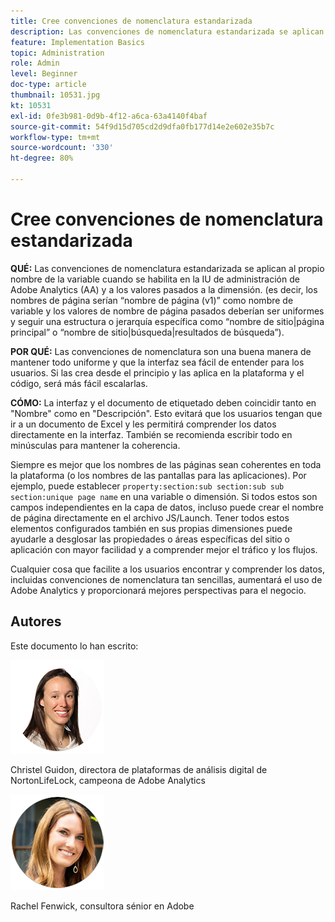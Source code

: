 ```yaml
---
title: Cree convenciones de nomenclatura estandarizada
description: Las convenciones de nomenclatura estandarizada se aplican al propio nombre de la variable cuando se habilita en la IU de administración de AA y a los valores pasados a la dimensión.
feature: Implementation Basics
topic: Administration
role: Admin
level: Beginner
doc-type: article
thumbnail: 10531.jpg
kt: 10531
exl-id: 0fe3b981-0d9b-4f12-a6ca-63a4140f4baf
source-git-commit: 54f9d15d705cd2d9dfa0fb177d14e2e602e35b7c
workflow-type: tm+mt
source-wordcount: '330'
ht-degree: 80%

---
```


# Cree convenciones de nomenclatura estandarizada

**QUÉ:** Las convenciones de nomenclatura estandarizada se aplican al propio nombre de la variable cuando se habilita en la IU de administración de Adobe Analytics (AA) y a los valores pasados a la dimensión. (es decir, los nombres de página serían “nombre de página (v1)” como nombre de variable y los valores de nombre de página pasados deberían ser uniformes y seguir una estructura o jerarquía específica como “nombre de sitio|página principal” o “nombre de sitio|búsqueda|resultados de búsqueda”).

**POR QUÉ:** Las convenciones de nomenclatura son una buena manera de mantener todo uniforme y que la interfaz sea fácil de entender para los usuarios. Si las crea desde el principio y las aplica en la plataforma y el código, será más fácil escalarlas.

**CÓMO:** La interfaz y el documento de etiquetado deben coincidir tanto en &quot;Nombre&quot; como en &quot;Descripción&quot;. Esto evitará que los usuarios tengan que ir a un documento de Excel y les permitirá comprender los datos directamente en la interfaz. También se recomienda escribir todo en minúsculas para mantener la coherencia.

Siempre es mejor que los nombres de las páginas sean coherentes en toda la plataforma (o los nombres de las pantallas para las aplicaciones). Por ejemplo, puede establecer `property:section:sub section:sub sub section:unique page name` en una variable o dimensión. Si todos estos son campos independientes en la capa de datos, incluso puede crear el nombre de página directamente en el archivo JS/Launch. Tener todos estos elementos configurados también en sus propias dimensiones puede ayudarle a desglosar las propiedades o áreas específicas del sitio o aplicación con mayor facilidad y a comprender mejor el tráfico y los flujos.

Cualquier cosa que facilite a los usuarios encontrar y comprender los datos, incluidas convenciones de nomenclatura tan sencillas, aumentará el uso de Adobe Analytics y proporcionará mejores perspectivas para el negocio.

## Autores

Este documento lo han escrito:

![Christel Guidon](assets/Christel-Headshot-150.png)

Christel Guidon, directora de plataformas de análisis digital de NortonLifeLock, campeona de Adobe Analytics

![Rachel Fenwick](assets/Rachel-Fenwick-150.png)

Rachel Fenwick, consultora sénior en Adobe
